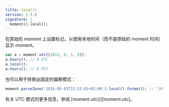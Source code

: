 ```yaml
---
title: local()
version: 1.5.0
signature: |
  moment().local();
---
```


在原始的 moment 上设置标记，以使用本地时间（而不是原始的 moment 时间）显示 moment。

```javascript
var a = moment.utc([2011, 0, 1, 8]);
a.hours(); // 8 UTC
a.local();
a.hours(); // 0 PST
```

也可以用于转换出固定的偏移模式：

```javascript
moment.parseZone('2016-05-03T22:15:01+02:00').local().format(); // "2016-05-03T15:15:01-05:00"
```

有关 UTC 模式的更多信息，参阅 [moment.utc()][moment.utc]。

